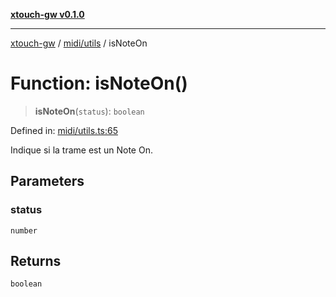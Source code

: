 [**xtouch-gw v0.1.0**](../../../README.md)

***

[xtouch-gw](../../../README.md) / [midi/utils](../README.md) / isNoteOn

# Function: isNoteOn()

> **isNoteOn**(`status`): `boolean`

Defined in: [midi/utils.ts:65](https://github.com/JulienCr/xtouch-gw/blob/4762a61efc98f67cb78942b4a0e2d9f4848bdf43/src/midi/utils.ts#L65)

Indique si la trame est un Note On.

## Parameters

### status

`number`

## Returns

`boolean`
